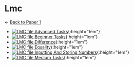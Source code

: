 # Lmc

← [Back to Paper 1](..)

- [![LMC file](https://img.icons8.com/windows/512/4a90e2/important-file.png) Advanced Tasks](advanced_tasks.lmc){:height="1em"}
- [![LMC file](https://img.icons8.com/windows/512/4a90e2/important-file.png) Beginner Tasks](beginner_tasks.lmc){:height="1em"}
- [![LMC file](https://img.icons8.com/windows/512/4a90e2/important-file.png) Difference](difference.lmc){:height="1em"}
- [![LMC file](https://img.icons8.com/windows/512/4a90e2/important-file.png) Equality](equality.lmc){:height="1em"}
- [![LMC file](https://img.icons8.com/windows/512/4a90e2/important-file.png) Inputting And Storing Numbers](inputting_and_storing_numbers.lmc){:height="1em"}
- [![LMC file](https://img.icons8.com/windows/512/4a90e2/important-file.png) Medium Tasks](medium_tasks.lmc){:height="1em"}
